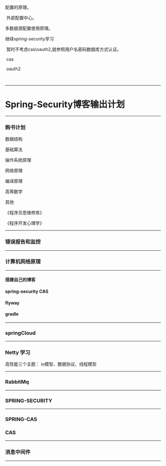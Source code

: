 配置的原理。

​	外部配置中心。

多数据源配置使用原理。

继续spring-security学习

​	暂时不考虑cas\oauth2,就参照用户名密码数据库方式认证。

​	cas

​	oauth2

​	

---------------







# Spring-Security博客输出计划



-------------------------------------

### 购书计划

数据结构

基础算法

操作系统原理

网络原理

编译原理

高等数学

其他

《程序员思维修炼》

《程序开发心理学》



------------

### 错误报告和监控

-----------------------------------------------------

### 计算机网络原理



-------------------



#### 搭建自己的博客

####  spring-security CAS



#### flyway

#### gradle

-------------------------

### springCloud

-----------------





### Netty 学习

高性能三个主题： 
io模型、数据协议、线程模型

-------------------------------------

### RabbitMq

---------------------

### SPRING-SECURITY

---------------------------------

### SPRING-CAS

### CAS

---------------

### 消息中间件

-------------------



